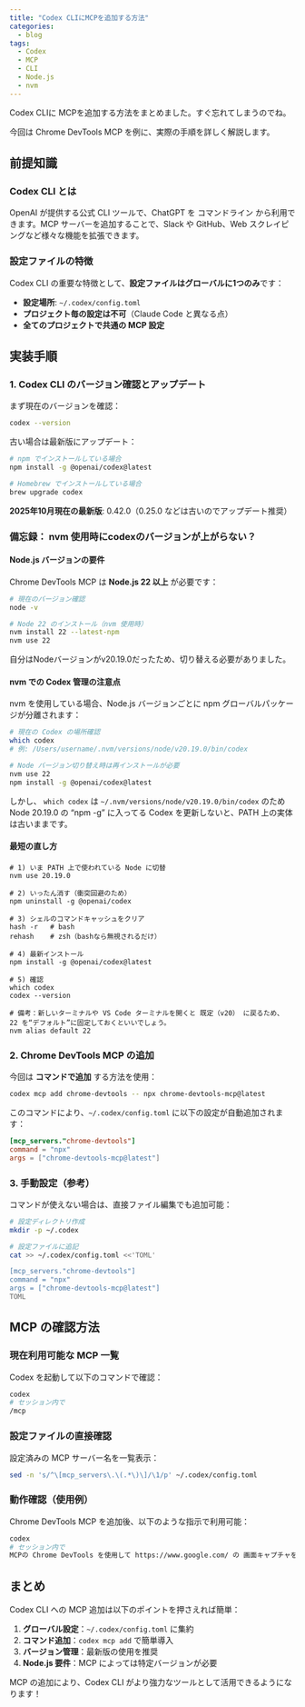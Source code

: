 ```yaml
---
title: "Codex CLIにMCPを追加する方法"
categories:
  - blog
tags:
  - Codex
  - MCP
  - CLI
  - Node.js
  - nvm
---
```


Codex CLIに MCPを追加する方法をまとめました。すぐ忘れてしまうのでね。

今回は Chrome DevTools MCP を例に、実際の手順を詳しく解説します。

## 前提知識

### Codex CLI とは
OpenAI が提供する公式 CLI ツールで、ChatGPT を コマンドライン から利用できます。MCP サーバーを追加することで、Slack や GitHub、Web スクレイピングなど様々な機能を拡張できます。

### 設定ファイルの特徴
Codex CLI の重要な特徴として、**設定ファイルはグローバルに1つのみ**です：

- **設定場所**: `~/.codex/config.toml`
- **プロジェクト毎の設定は不可**（Claude Code と異なる点）
- **全てのプロジェクトで共通の MCP 設定**

## 実装手順

### 1. Codex CLI のバージョン確認とアップデート

まず現在のバージョンを確認：

```bash
codex --version
```

古い場合は最新版にアップデート：

```bash
# npm でインストールしている場合
npm install -g @openai/codex@latest

# Homebrew でインストールしている場合
brew upgrade codex
```

**2025年10月現在の最新版**: 0.42.0（0.25.0 などは古いのでアップデート推奨）

### 備忘録： nvm 使用時にcodexのバージョンが上がらない？

#### Node.js バージョンの要件

Chrome DevTools MCP は **Node.js 22 以上** が必要です：

```bash
# 現在のバージョン確認
node -v

# Node 22 のインストール（nvm 使用時）
nvm install 22 --latest-npm
nvm use 22
```

自分はNodeバージョンがv20.19.0だったため、切り替える必要がありました。

#### nvm での Codex 管理の注意点

nvm を使用している場合、Node.js バージョンごとに npm グローバルパッケージが分離されます：

```bash
# 現在の Codex の場所確認
which codex
# 例: /Users/username/.nvm/versions/node/v20.19.0/bin/codex

# Node バージョン切り替え時は再インストールが必要
nvm use 22
npm install -g @openai/codex@latest
```

しかし、 `which codex` は `~/.nvm/versions/node/v20.19.0/bin/codex` のため Node 20.19.0 の “npm -g” に入ってる Codex を更新しないと、PATH 上の実体は古いままです。

#### 最短の直し方

```
# 1) いま PATH 上で使われている Node に切替
nvm use 20.19.0

# 2) いったん消す（衝突回避のため）
npm uninstall -g @openai/codex

# 3) シェルのコマンドキャッシュをクリア
hash -r   # bash
rehash    # zsh（bashなら無視されるだけ）

# 4) 最新インストール
npm install -g @openai/codex@latest

# 5) 確認
which codex
codex --version

# 備考：新しいターミナルや VS Code ターミナルを開くと 既定（v20） に戻るため、 22 を“デフォルト”に固定しておくといいでしょう。
nvm alias default 22
```


### 2. Chrome DevTools MCP の追加

今回は **コマンドで追加** する方法を使用：

```bash
codex mcp add chrome-devtools -- npx chrome-devtools-mcp@latest
```

このコマンドにより、`~/.codex/config.toml` に以下の設定が自動追加されます：

```toml
[mcp_servers."chrome-devtools"]
command = "npx"
args = ["chrome-devtools-mcp@latest"]
```

### 3. 手動設定（参考）

コマンドが使えない場合は、直接ファイル編集でも追加可能：

```bash
# 設定ディレクトリ作成
mkdir -p ~/.codex

# 設定ファイルに追記
cat >> ~/.codex/config.toml <<'TOML'

[mcp_servers."chrome-devtools"]
command = "npx"
args = ["chrome-devtools-mcp@latest"]
TOML
```

## MCP の確認方法

### 現在利用可能な MCP 一覧

Codex を起動して以下のコマンドで確認：

```bash
codex
# セッション内で
/mcp
```

### 設定ファイルの直接確認

設定済みの MCP サーバー名を一覧表示：

```bash
sed -n 's/^\[mcp_servers\.\(.*\)\]/\1/p' ~/.codex/config.toml
```

### 動作確認（使用例）

Chrome DevTools MCP を追加後、以下のような指示で利用可能：

```bash
codex
# セッション内で
MCPの Chrome DevTools を使用して https://www.google.com/ の 画面キャプチャを取得して。
```

## まとめ

Codex CLI への MCP 追加は以下のポイントを押さえれば簡単：

1. **グローバル設定**：`~/.codex/config.toml` に集約
2. **コマンド追加**：`codex mcp add` で簡単導入
3. **バージョン管理**：最新版の使用を推奨
4. **Node.js 要件**：MCP によっては特定バージョンが必要

MCP の追加により、Codex CLI がより強力なツールとして活用できるようになります！
